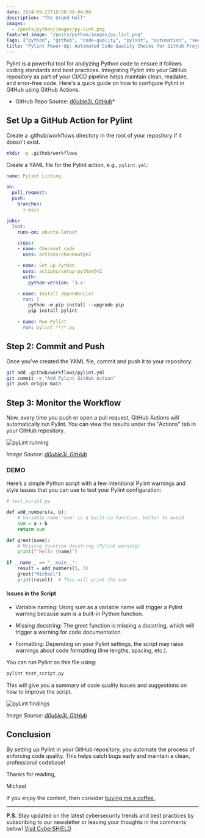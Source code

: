 ```yaml
---
date: 2024-09-27T10:58:08-04:00
description: "The Grand Hall"
images:
  - /posts/python/images/py-lint.png
featured_image: "/posts/python/images/py-lint.png"
Tags: ["python", "github", "code-quality", "pylint", "automation", "security", "system-design"]
title: "Pylint Power-Up: Automated Code Quality Checks for GitHub Projects"
---
```


Pylint is a powerful tool for analyzing Python code to ensure it follows coding standards and best practices. Integrating Pylint into your GitHub repository as part of your CI/CD pipeline helps maintain clean, readable, and error-free code. Here's a quick guide on how to configure Pylint in GitHub using GitHub Actions.

* GitHub Repo Source: [d0uble3l. GitHub](https://github.com/d0uble3L/pylint-demo)*

## Set Up a GitHub Action for Pylint

Create a .github/workflows directory in the root of your repository if it doesn't exist.

```bash
mkdir -p .github/workflows
```

Create a YAML file for the Pylint action, e.g., `pylint.yml`:

```yml
name: Pylint Linting

on:
  pull_request:
  push:
    branches:
      - main

jobs:
  lint:
    runs-on: ubuntu-latest

    steps:
    - name: Checkout code
      uses: actions/checkout@v2

    - name: Set up Python
      uses: actions/setup-python@v2
      with:
        python-version: '3.x'

    - name: Install dependencies
      run: |
        python -m pip install --upgrade pip
        pip install pylint

    - name: Run Pylint
      run: pylint **/*.py

```

## Step 2: Commit and Push

Once you've created the YAML file, commit and push it to your repository:

```bash
git add .github/workflows/pylint.yml
git commit -m "Add Pylint GitHub Action"
git push origin main
```

## Step 3: Monitor the Workflow

Now, every time you push or open a pull request, GitHub Actions will automatically run Pylint. You can view the results under the "Actions" tab in your GitHub repository.

![pyLint running](/posts/python/images/py-lint.jpg)

*Image Source: [d0uble3l. GitHub](https://github.com/d0uble3L/pylint-demo)*

### DEMO

Here’s a simple Python script with a few intentional Pylint warnings and style issues that you can use to test your Pylint configuration:

```python
# test_script.py

def add_numbers(a, b):
    # Variable name 'sum' is a built-in function, better to avoid
    sum = a + b
    return sum

def greet(name):
    # Missing function docstring (Pylint warning)
    print(f"Hello {name}")

if __name__ == "__main__":
    result = add_numbers(5, 3)
    greet("Michael")
    print(result)  # This will print the sum
```

#### Issues in the Script

* Variable naming: Using sum as a variable name will trigger a Pylint warning because sum is a built-in Python function.

* Missing docstring: The greet function is missing a docstring, which will trigger a warning for code documentation.

* Formatting: Depending on your Pylint settings, the script may raise warnings about code formatting (line lengths, spacing, etc.).

You can run Pylint on this file using:

```bash
pylint test_script.py
```

This will give you a summary of code quality issues and suggestions on how to improve the script.

![pyLint findings](/posts/python/images/pylint-fail.jpg)

*Image Source: [d0uble3l. GitHub](https://github.com/d0uble3L/pylint-demo)*

## Conclusion

By setting up Pylint in your GitHub repository, you automate the process of enforcing code quality. This helps catch bugs early and maintain a clean, professional codebase!

Thanks for reading,

Michael

If you enjoy the content, then consider [buying me a coffee.](https://buymeacoffee.com/cybershieldacademy)

---

**P.S.** Stay updated on the latest cybersecurity trends and best practices by subscribing to our newsletter or leaving your thoughts in the comments below! [Visit CyberSHIELD](https://cybershieldacademy.net)